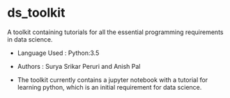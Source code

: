# ds_toolkit

A toolkit containing tutorials for all the essential programming requirements in data science.

- Language Used : Python:3.5

- Authors : Surya Srikar Peruri and Anish Pal

- The toolkit currently contains a jupyter notebook with a tutorial for learning python, which is an initial requirement for data science.
